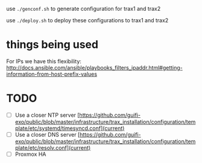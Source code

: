 use `./genconf.sh` to generate configuration for trax1 and trax2

use `./deploy.sh` to deploy these configurations to trax1 and trax2

# things being used

For IPs we have this flexibility: http://docs.ansible.com/ansible/playbooks_filters_ipaddr.html#getting-information-from-host-prefix-values

# TODO

- [ ] Use a closer NTP server [https://github.com/guifi-exo/public/blob/master/infrastructure/trax_installation/configuration/template/etc/systemd/timesyncd.conf](current)
- [ ] Use a closer DNS server [https://github.com/guifi-exo/public/blob/master/infrastructure/trax_installation/configuration/template/etc/resolv.conf](current)
- [ ] Proxmox HA
